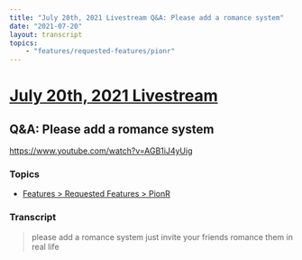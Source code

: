```yaml
---
title: "July 20th, 2021 Livestream Q&A: Please add a romance system"
date: "2021-07-20"
layout: transcript
topics:
    - "features/requested-features/pionr"
---
```

# [July 20th, 2021 Livestream](../2021-07-20.md)
## Q&A: Please add a romance system
https://www.youtube.com/watch?v=AGB1iJ4yUig

### Topics
* [Features > Requested Features > PionR](../topics/features/requested-features/pionr.md)

### Transcript

> please add a romance system just invite your friends romance them in real life
